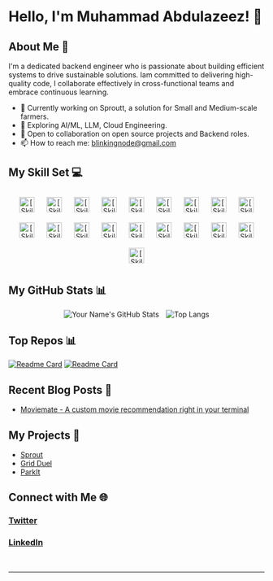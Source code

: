 # Hello, I'm Muhammad Abdulazeez! 👋

## About Me 🚀
I'm a dedicated backend engineer who is passionate about building efficient systems to drive sustainable solutions. Iam committed to delivering high-quality code, I collaborate effectively in cross-functional teams and embrace continuous learning.

- 🔭 Currently working on Sproutt, a solution for Small and Medium-scale farmers.
- 🌱 Exploring AI/ML, LLM, Cloud Engineering.
- 👯 Open to collaboration on open source projects and Backend roles.
- 📫 How to reach me: blinkingnode@gmail.com 

## My Skill Set 💻
<div align="center">  
 
  <img style="margin: 10px" src="https://img.shields.io/badge/Python-3776AB?style=for-the-badge&logo=python&logoColor=white" alt="[Skill Name 2]" height="30" />
    <img style="margin: 10px" src="https://img.shields.io/badge/CSS-239120?&style=for-the-badge&logo=css3&logoColor=white" alt="[Skill Name 2]" height="30" />
      <img style="margin: 10px" src="https://img.shields.io/badge/Node.js-43853D?style=for-the-badge&logo=node.js&logoColor=white" alt="[Skill Name 2]" height="30" />
       <img style="margin: 10px" src="https://img.shields.io/badge/JavaScript-323330?style=for-the-badge&logo=javascript&logoColor=F7DF1E" alt="[Skill Name 2]" height="30" />
        <img style="margin: 10px" src="https://img.shields.io/badge/Shell_Script-121011?style=for-the-badge&logo=gnu-bash&logoColor=white" alt="[Skill Name 2]" height="30" />
         <img style="margin: 10px" src="https://img.shields.io/badge/Express.js-404D59?style=for-the-badge" alt="[Skill Name 2]" height="30" />
          <img style="margin: 10px" src="https://img.shields.io/badge/Flask-000000?style=for-the-badge&logo=flask&logoColor=white" alt="[Skill Name 2]" height="30" />
          <img style="margin: 10px" src="https://img.shields.io/badge/MySQL-00000F?style=for-the-badge&logo=mysql&logoColor=white" alt="[Skill Name 2]" height="30" />
          <img style="margin: 10px" src="https://img.shields.io/badge/PostgreSQL-316192?style=for-the-badge&logo=postgresql&logoColor=white" alt="[Skill Name 2]" height="30" />
          <img style="margin: 10px" src="https://img.shields.io/badge/MongoDB-4EA94B?style=for-the-badge&logo=mongodb&logoColor=white" alt="[Skill Name 2]" height="30" />
          <img style="margin: 10px" src="https://img.shields.io/badge/Google_Cloud-4285F4?style=for-the-badge&logo=google-cloud&logoColor=white" alt="[Skill Name 2]" height="30" />
          <img style="margin: 10px" src="https://img.shields.io/badge/Jest-323330?style=for-the-badge&logo=Jest&logoColor=white" alt="[Skill Name 2]" height="30" />
          <img style="margin: 10px" src="https://img.shields.io/badge/rabbitmq-%23FF6600.svg?&style=for-the-badge&logo=rabbitmq&logoColor=white" alt="[Skill Name 2]" height="30" />
          <img style="margin: 10px" src="https://img.shields.io/badge/Miro-050038?style=for-the-badge&logo=Miro&logoColor=white" alt="[Skill Name 2]" height="30" />
          <img style="margin: 10px" src="https://img.shields.io/badge/TypeScript-007ACC?style=for-the-badge&logo=typescript&logoColor=white" alt="[Skill Name 2]" height="30" />
          <img style="margin: 10px" src="https://img.shields.io/badge/HTML-239120?style=for-the-badge&logo=html5&logoColor=white" alt="[Skill Name 2]" height="30" />
          <img style="margin: 10px" src="https://img.shields.io/badge/Elastic_Search-005571?style=for-the-badge&logo=elasticsearch&logoColor=white" alt="[Skill Name 2]" height="30" />
          <img style="margin: 10px" src="https://img.shields.io/badge/GIT-E44C30?style=for-the-badge&logo=git&logoColor=white" alt="[Skill Name 2]" height="30" />
          <img style="margin: 10px" src=" https://img.shields.io/badge/Heroku-430098?style=for-the-badge&logo=heroku&logoColor=white" alt="[Skill Name 2]" height="30" />
          
          
         
          
          
  <!-- Add more badges as needed -->
</div>




## My GitHub Stats 📊
<div align="center">
  <img src="https://github-readme-stats.vercel.app/api?username=pixeclouds&theme=vue-dark&hide_rank=true&show_icons=true" alt="Your Name's GitHub Stats" style="margin-right: 10px;" />
  <img src="https://github-readme-stats.vercel.app/api/top-langs/?username=pixeclouds&theme=vue-dark" alt="Top Langs" />
</div>

## Top Repos 📊
[![Readme Card](https://github-readme-stats.vercel.app/api/pin/?username=pixeclouds&theme=vue-dark&repo=parking-lot)](https://github.com/pixeclouds/parking-lot)
[![Readme Card](https://github-readme-stats.vercel.app/api/pin/?username=pixeclouds&theme=vue-dark&repo=farmer-support)](https://github.com/pixeclouds/farmer-support)
<!-- Optional Sections -->

## Recent Blog Posts 📝
<!-- BLOG-POST-LIST:START -->
-  [Moviemate - A custom movie recommendation right in your terminal](https://pixeclouds.hashnode.dev/moviemate)
<!-- BLOG-POST-LIST:END -->

## My Projects 🚀
<!-- PROJECTS:START -->
- [Sprout](https://bit.ly/Sproutt_)
- [Grid Duel](http://grid-duel-beta.onrender.com/) 
- [ParkIt](https://github.com/pixeclouds/parking-lot)
<!-- PROJECTS:END -->

## Connect with Me 🌐

### [Twitter](https://twitter.com/pixeclouds)
### [LinkedIn](https://www.linkedin.com)
<br />

<!-- Footer -->
---

[LinkedIn]: [https://twitter.com/pixeclouds]
[Twitter]: [https://twitter.com/pixeclouds]
<!-- Repeat Above Line for More Social Networks -->
